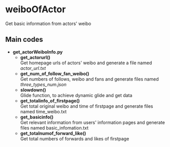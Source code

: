 # **weiboOfActor**  
Get basic information from actors' weibo  
  
## **Main codes**  
  * **get_actorWeiboInfo.py**  
    * **get_actorurl()**  
      Get homepage urls of actors' weibo and generate a file named _actor_url.txt_  
    * **get_num_of_follow_fan_weibo()**  
      Get numbers of follows, weibo and fans and generate files named _three_types_num.json_  
    * **slowdown()**  
      Glide function, to achieve dynamic glide and get data  
    * **get_totalinfo_of_firstpage()**  
      Get total original weibo and time of firstpage and generate files named time_weibo.txt  
    * **get_basicinfo()**  
      Get relevant information from users' information pages and generate files named basic_infomation.txt  
    * **get_totalnumof_forward_like()**  
      Get total numbers of forwards and likes of firstpage
